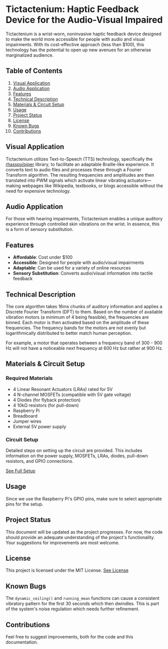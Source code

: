 # Tictactenium: Haptic Feedback Device for the Audio-Visual Impaired

Tictactenium is a wrist-worn, noninvasive haptic feedback device designed to make the world more accessible for people with audio and visual impairments. With its cost-effective approach (less than $100), this technology has the potential to open up new avenues for an otherwise marginalized audience.


## Table of Contents
1. [Visual Application](#visual-application)
2. [Audio Application](#audio-application)
3. [Features](#features)
4. [Technical Description](#technical-description)
5. [Materials & Circuit Setup](#materials--circuit-setup)
6. [Usage](#usage)
7. [Project Status](#project-status)
8. [License](#license)
9. [Known Bugs](#known-bugs)
10. [Contributions](#contributions)

## Visual Application

Tictactenium utilizes Text-to-Speech (TTS) technology, specifically the [rhasspy/piper](https://github.com/rhasspy/piper) library, to facilitate an adaptable Braille-like experience. It converts text to audio files and processes these through a Fourier Transform algorithm. The resulting frequencies and amplitudes are then translated into PWM signals which activate linear vibrating actuators—making webpages like Wikipedia, textbooks, or blogs accessible without the need for expensive technology.

## Audio Application

For those with hearing impairments, Tictactenium enables a unique auditory experience through controlled skin vibrations on the wrist. In essence, this is a form of sensory substitution.

## Features

- **Affordable**: Cost under $100
- **Accessible**: Designed for people with audio/visual impairments
- **Adaptable**: Can be used for a variety of online resources
- **Sensory Substitution**: Converts audio/visual information into tactile feedback

## Technical Description

The core algorithm takes 16ms chunks of auditory information and applies a Discrete Fourier Transform (DFT) to them. Based on the number of available vibration motors (a minimum of 4 being feasible), the frequencies are binned. Each motor is then activated based on the amplitude of these frequencies. The frequency bands for the motors are not evenly but logarithmically distributed to better match human perception.

For example, a motor that operates between a frequency band of 300 - 900 Hz will not have a noticeable next frequency at 600 Hz but rather at 900 Hz.

## Materials & Circuit Setup

### Required Materials
- 4 Linear Resonant Actuators (LRAs) rated for 5V
- 4 N-channel MOSFETs (compatible with 5V gate voltage)
- 4 Diodes (for flyback protection)
- 4 10kΩ resistors (for pull-down)
- Raspberry Pi
- Breadboard
- Jumper wires
- External 5V power supply

### Circuit Setup
Detailed steps on setting up the circuit are provided. This includes information on the power supply, MOSFETs, LRAs, diodes, pull-down resistors, and GPIO connections.

[See Full Setup](Setup.md)

## Usage

Since we use the Raspberry Pi's GPIO pins, make sure to select appropriate pins for the setup.

## Project Status

This document will be updated as the project progresses. For now, the code should provide an adequate understanding of the project's functionality. Your suggestions for improvements are most welcome.

## License

This project is licensed under the MIT License. [See License](License.txt)

## Known Bugs

The `dynamic_ceiling()` and `running_mean` functions can cause a consistent vibratory pattern for the first 30 seconds which then dwindles. This is part of the system's noise regulation which needs further refinement.

## Contributions

Feel free to suggest improvements, both for the code and this documentation.
